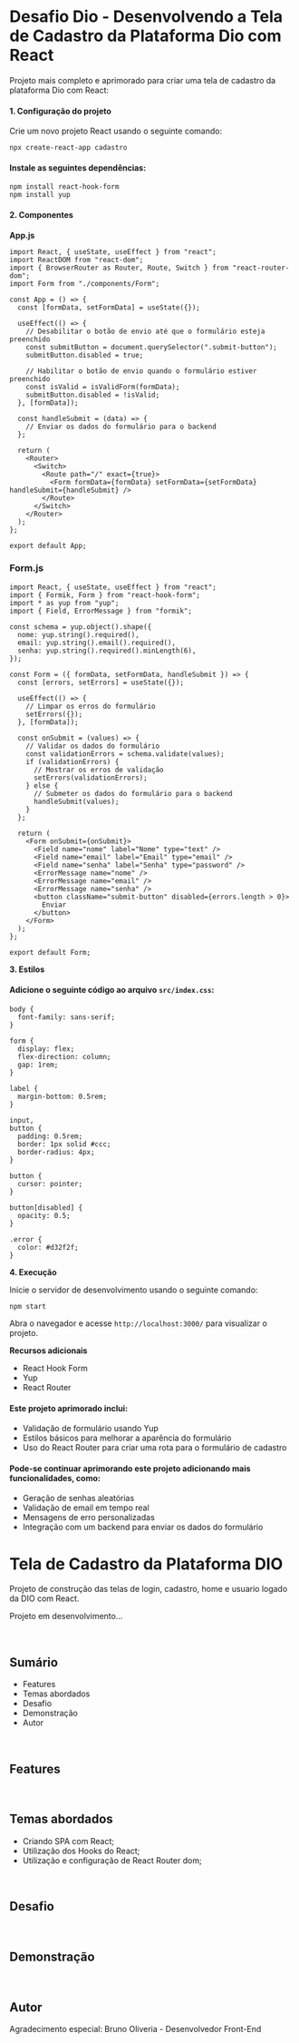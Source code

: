 # Desafio Dio - Desenvolvendo a Tela de Cadastro da Plataforma Dio com React



Projeto mais completo e aprimorado para criar uma tela de cadastro da plataforma Dio com React:

#### **1. Configuração do projeto**

Crie um novo projeto React usando o seguinte comando:

```plaintext
npx create-react-app cadastro
```



#### Instale as seguintes dependências:

```plaintext
npm install react-hook-form
npm install yup
```



#### **2. Componentes**

**App.js**

```plaintext
import React, { useState, useEffect } from "react";
import ReactDOM from "react-dom";
import { BrowserRouter as Router, Route, Switch } from "react-router-dom";
import Form from "./components/Form";

const App = () => {
  const [formData, setFormData] = useState({});

  useEffect(() => {
    // Desabilitar o botão de envio até que o formulário esteja preenchido
    const submitButton = document.querySelector(".submit-button");
    submitButton.disabled = true;

    // Habilitar o botão de envio quando o formulário estiver preenchido
    const isValid = isValidForm(formData);
    submitButton.disabled = !isValid;
  }, [formData]);

  const handleSubmit = (data) => {
    // Enviar os dados do formulário para o backend
  };

  return (
    <Router>
      <Switch>
        <Route path="/" exact={true}>
          <Form formData={formData} setFormData={setFormData} handleSubmit={handleSubmit} />
        </Route>
      </Switch>
    </Router>
  );
};

export default App;
```



### **Form.js**



```plaintext
import React, { useState, useEffect } from "react";
import { Formik, Form } from "react-hook-form";
import * as yup from "yup";
import { Field, ErrorMessage } from "formik";

const schema = yup.object().shape({
  nome: yup.string().required(),
  email: yup.string().email().required(),
  senha: yup.string().required().minLength(6),
});

const Form = ({ formData, setFormData, handleSubmit }) => {
  const [errors, setErrors] = useState({});

  useEffect(() => {
    // Limpar os erros do formulário
    setErrors({});
  }, [formData]);

  const onSubmit = (values) => {
    // Validar os dados do formulário
    const validationErrors = schema.validate(values);
    if (validationErrors) {
      // Mostrar os erros de validação
      setErrors(validationErrors);
    } else {
      // Submeter os dados do formulário para o backend
      handleSubmit(values);
    }
  };

  return (
    <Form onSubmit={onSubmit}>
      <Field name="nome" label="Nome" type="text" />
      <Field name="email" label="Email" type="email" />
      <Field name="senha" label="Senha" type="password" />
      <ErrorMessage name="nome" />
      <ErrorMessage name="email" />
      <ErrorMessage name="senha" />
      <button className="submit-button" disabled={errors.length > 0}>
        Enviar
      </button>
    </Form>
  );
};

export default Form;
```



**3. Estilos**

#### Adicione o seguinte código ao arquivo `src/index.css`:



```plaintext
body {
  font-family: sans-serif;
}

form {
  display: flex;
  flex-direction: column;
  gap: 1rem;
}

label {
  margin-bottom: 0.5rem;
}

input,
button {
  padding: 0.5rem;
  border: 1px solid #ccc;
  border-radius: 4px;
}

button {
  cursor: pointer;
}

button[disabled] {
  opacity: 0.5;
}

.error {
  color: #d32f2f;
}
```



**4. Execução**

Inicie o servidor de desenvolvimento usando o seguinte comando:

```plaintext
npm start
```



Abra o navegador e acesse `http://localhost:3000/` para visualizar o projeto.



**Recursos adicionais**

- React Hook Form
- Yup
- React Router



#### Este projeto aprimorado inclui:

- Validação de formulário usando Yup
- Estilos básicos para melhorar a aparência do formulário
- Uso do React Router para criar uma rota para o formulário de cadastro

 

#### Pode-se continuar aprimorando este projeto adicionando mais funcionalidades, como:

- Geração de senhas aleatórias
- Validação de email em tempo real
- Mensagens de erro personalizadas
- Integração com um backend para enviar os dados do formulário









#  Tela de Cadastro da Plataforma DIO

Projeto de construção das telas de login, cadastro, home e usuario logado da DIO com React.

Projeto em desenvolvimento...

<br>

##  Sumário

-  Features
- Temas abordados
-  Desafio
-  Demonstração
-  Autor

<br>

## Features

<br>

## Temas abordados
- Criando SPA com React;
- Utilização dos Hooks do React;
- Utilização e configuração de React Router dom;

<br>

##  **Desafio**

<br>

##  **Demonstração**

<br>

## Autor
Agradecimento especial:  Bruno Oliveria - Desenvolvedor Front-End